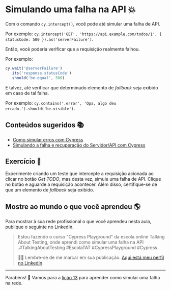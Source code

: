 # Simulando uma falha na API 💥

Com o comando `cy.intercept()`, você pode até simular uma falha de API.

Por exemplo: `cy.intercept('GET', 'https://api.example.com/todos/1', { statusCode: 500 }).as('serverFailure')`.

Então, você poderia verificar que a requisição realmente falhou.

Por exemplo:

```js
cy.wait('@serverFailure')
  .its('response.statusCode')
  .should('be.equal', 500)

```

E talvez, até verificar que determinado elemento de _fallback_ seja exibido em caso de tal falha.

Por exemplo: `cy.contains('.error', 'Opa, algo deu errado.').should('be.visible')`.

## Conteúdos sugeridos 📚

- [Como simular erros com Cypress](https://talkingabouttesting.com/2021/02/25/como-simular-erros-com-cypress/)
- [Simulando a falha e recuperação do Servidor/API com Cypress](https://talkingabouttesting.com/2024/02/06/simulando-falha-e-recuperacao-do-servidor-api-com-cypress/)

## Exercício 🎯

Experimente criando um teste que intercepte a requisição acionada ao clicar no botão _Get TODO_, mas desta vez, simule uma falha de API. Clique no botão e aguarde a requisição acontecer. Além disso, certifique-se de que um elemento de _fallback_ seja exibido.

## Mostre ao mundo o que você aprendeu 🌎

Para mostrar à sua rede profissional o que você aprendeu nesta aula, publique o seguinte no LinkedIn.

> Estou fazendo o curso "Cypress Playground" da escola online Talking About Testing, onde aprendi como simular uma falha na API .#TalkingAboutTesting #EscolaTAT #CypressPlayground #Cypress
>
> 👨‍🏫 Lembre-se de me marcar em sua publicação. [Aqui está meu perfil no LinkedIn](https://www.linkedin.com/in/walmyr-lima-e-silva-filho).

___

Parabéns! 🎉 Vamos para a [lição 13](./13.md) para aprender como simular uma falha na rede.
